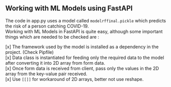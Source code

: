 ## Working with ML Models using FastAPI

The code in app.py uses a model called `modelrffinal.pickle` which predicts the risk of a person catching COVID-19.  
Working with ML Models in FastAPI is quite easy, although some important things which are needed to be checked are :

[x] The framework used by the model is installed as a dependency in the project. (Check Pipfile)  
[x] Data class is instantiated for feeding only the required data to the model after converting it into 2D array from form data.  
[x] Once form data is received from client, pass only the values in the 2D array from the key-value pair received.  
[x] Use `[[]]` for workaround of 2D arrays, better not use reshape.
